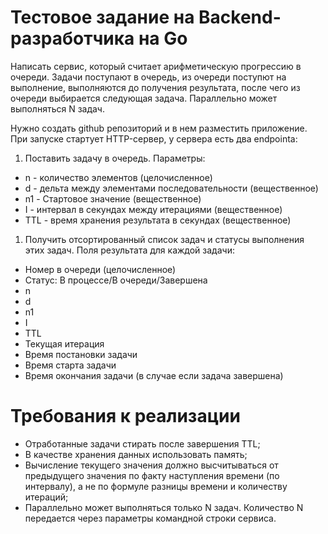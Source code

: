 
# Тестовое задание на Backend-разработчика на Go

Написать сервис, который считает арифметическую прогрессию в очереди. Задачи поступают в очередь, из очереди поступют на выполнение, выполняются до получения результата, после чего из очереди выбирается следующая задача. Параллельно может выполняться N задач.

Нужно создать github репозиторий и в нем разместить приложение. При запуске стартует HTTP-сервер, у сервера есть два endpointa:

1. Поставить задачу в очередь. Параметры:

- n - количество элементов (целочисленное)
- d - дельта между элементами последовательности (вещественное)
- n1 - Стартовое значение (вещественное)
- I - интервал в секундах между итерациями (вещественное)
- TTL - время хранения результата в секундах (вещественное)

1. Получить отсортированный список задач и статусы выполнения этих задач. Поля результата для каждой задачи:

- Номер в очереди (целочисленное)
- Статус: В процессе/В очереди/Завершена
- n
- d
- n1
- I
- TTL
- Текущая итерация
- Время постановки задачи
- Время старта задачи
- Время окончания задачи (в случае если задача завершена)

# Требования к реализации

- Отработанные задачи стирать после завершения TTL;
- В качестве хранения данных использовать память;
- Вычисление текущего значения должно высчитываться от предыдущего значения по факту наступления времени (по интервалу), а не по формуле разницы времени и количеству итераций;
- Параллельно может выполняться только N задач. Количество N передается через параметры командной строки сервиса.
